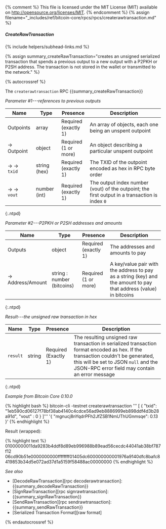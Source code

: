 {% comment %}
This file is licensed under the MIT License (MIT) available on
http://opensource.org/licenses/MIT.
{% endcomment %}
{% assign filename="_includes/ref/bitcoin-core/rpcs/rpcs/createrawtransaction.md" %}

##### CreateRawTransaction
{% include helpers/subhead-links.md %}

{% assign summary_createRawTransaction="creates an unsigned serialized transaction that spends a previous output to a new output with a P2PKH or P2SH address. The transaction is not stored in the wallet or transmitted to the network." %}

{% autocrossref %}

The `createrawtransaction` RPC {{summary_createRawTransaction}}

*Parameter #1---references to previous outputs*

| Name               | Type            | Presence                    | Description
|--------------------|-----------------|-----------------------------|----------------
| Outpoints          | array           | Required<br>(exactly 1)     | An array of objects, each one being an unspent outpoint
| → Outpoint         | object          | Required<br>(1 or more)     | An object describing a particular unspent outpoint
| → →<br>`txid`      | string (hex)    | Required<br>(exactly 1)     | The TXID of the outpoint encoded as hex in RPC byte order
| → →<br>`vout`      | number (int)    | Required<br>(exactly 1)     | The output index number (vout) of the outpoint; the first output in a transaction is index `0`
{:.ntpd}

*Parameter #2---P2PKH or P2SH addresses and amounts*

| Name                | Type            | Presence                    | Description
|---------------------|-----------------|-----------------------------|----------------
| Outputs             | object          | Required<br>(exactly 1)     | The addresses and amounts to pay
| →<br>Address/Amount | string : number (bitcoins) | Required<br>(1 or more) | A key/value pair with the address to pay as a string (key) and the amount to pay that address (value) in bitcoins
{:.ntpd}

*Result---the unsigned raw transaction in hex*

| Name               | Type            | Presence                    | Description
|--------------------|-----------------|-----------------------------|----------------
| `result`           | string          | Required<br>(Exactly 1)     | The resulting unsigned raw transaction in serialized transaction format encoded as hex.  If the transaction couldn't be generated, this will be set to JSON `null` and the JSON-RPC error field may contain an error message
{:.ntpd}

*Example from Bitcoin Core 0.10.0*

{% highlight bash %}
bitcoin-cli -testnet createrawtransaction '''
  [
    {
      "txid": "1eb590cd06127f78bf38ab4140c4cdce56ad9eb8886999eb898ddf4d3b28a91d",
      "vout" : 0
    }
  ]''' '{ "mgnucj8nYqdrPFh2JfZSB1NmUThUGnmsqe": 0.13 }'
{% endhighlight %}

Result (wrapped):

{% highlight text %}
01000000011da9283b4ddf8d89eb996988b89ead56cecdc44041ab38bf787f12\
06cd90b51e0000000000ffffffff01405dc600000000001976a9140dfc8bafc8\
419853b34d5e072ad37d1a5159f58488ac00000000
{% endhighlight %}

*See also*

* [DecodeRawTransaction][rpc decoderawtransaction]: {{summary_decodeRawTransaction}}
* [SignRawTransaction][rpc signrawtransaction]: {{summary_signRawTransaction}}
* [SendRawTransaction][rpc sendrawtransaction]: {{summary_sendRawTransaction}}
* [Serialized Transaction Format][raw format]

{% endautocrossref %}

